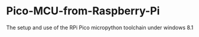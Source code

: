 # Pico-MCU-from-Raspberry-Pi
The setup and use of the RPi Pico micropython toolchain under windows 8.1
